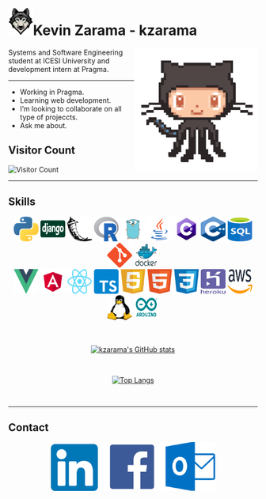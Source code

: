 <h1><img src=".images/wolf.png" width="50px"/>Kevin Zarama - kzarama</h1>

<img align='right' src=".images/octocat.gif" width="250">

Systems and Software Engineering student at ICESI University and development intern at Pragma.

---

- Working in Pragma.
- Learning web development.
- I’m looking to collaborate on all type of projeccts.
- Ask me about.

## Visitor Count

![Visitor Count](https://profile-counter.glitch.me/kzarama/count.svg)

---

## Skills

<div style="text-align:center">
<img width=50px height=50px src=".images/python.png" alt="python" />
<img width=50px height=50px src=".images/django.png" alt="django" />
<img width=50px height=50px src=".images/flask.png" alt="flask" />
<img width=50px height=50px src=".images/r.png" alt="r" />
<img width=50px height=50px src=".images/go.png" alt="go" />
<img width=50px height=50px src=".images/java.png" alt="java" />
<img width=50px height=50px src=".images/csharp.png" alt="csharp" />
<img width=50px height=50px src=".images/c++.png" alt="c++" />
<img width=50px height=50px src=".images/sql.png" alt="sql" />
<img width=50px height=50px src=".images/git.png" alt="git" />
<img width=50px height=50px src=".images/docker.png" alt="docker" />
</div>
<div style="text-align:center">
<img width=50px height=50px src=".images/vue.png" alt="vue" />
<img width=50px height=50px src=".images/angular.png" alt="angular" />
<img width=50px height=50px src=".images/react.png" alt="react" />
<img width=50px height=50px src=".images/typescript.png" alt="typescript" />
<img width=50px height=50px src=".images/javascript.png" alt="javascript" />
<img width=50px height=50px src=".images/html.png" alt="html" />
<img width=50px height=50px src=".images/css.png" alt="css" />
<img width=50px height=50px src=".images/heroku.png" alt="heroku" />
<img width=50px height=50px src=".images/aws.png" alt="aws" />
<img width=50px height=50px src=".images/linux.png" alt="linux" />
<img width=50px height=50px src=".images/arduino.png" alt="arduino" />
</div>

<br />
<br />

<div style="text-align:center">

[![kzarama's GitHub stats](https://github-readme-stats.vercel.app/api?username=kzarama&show_icons=true&include_all_commits=true&count_private=true&theme=chartreuse-dark)](https://github.com/anuraghazra/github-readme-stats)

<br />

[![Top Langs](https://github-readme-stats.vercel.app/api/top-langs/?username=kzarama&theme=chartreuse-dark&layout=compact)](https://github.com/anuraghazra/github-readme-stats)

</div>

<br />

---

## Contact

<div style="text-align:center"

<a href="https://www.linkedin.com/in/kevin-zarama/"><img src=".images/linkedin.png" alt="linkedin" width="95px" /></a>
<a href="https://www.facebook.com/people/Kevin-Zarama/100005800039156"><img src=".images/facebook.png" alt="facebook" width="130px" /></a>
<a href="mailto:zaramaluna1999@hotmail.com"><img src=".images/outlook.png" alt="outlook" width="100px" /></a>

</div>
